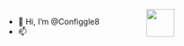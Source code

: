 <div id="header" align="center">
<img src="https://media.giphy.com/media/aotWWaGrXuNuo/giphy.gif" width="50px" height="50px" style="position:absolute" frameBorder="0" class="giphy-embed" allowFullScreen>
</div>
<div id="badges">
 <img src="https://komarev.com/ghpvc/?username=Configgle8&style=flat-square&color=blue" alt
</div>

- 👋 Hi, I’m @Configgle8
- 📫 

<!---
Configgle8/Configgle8 is a ✨ special ✨ repository because its `README.md` (this file) appears on your GitHub profile.
You can click the Preview link to take a look at your changes.
--->
